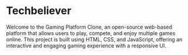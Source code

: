 # Techbeliever
Welcome to the Gaming Platform Clone, an open-source web-based platform that allows users to play, compete, and enjoy multiple games online. This project is built using HTML, CSS, and JavaScript, offering an interactive and engaging gaming experience with a responsive UI.
